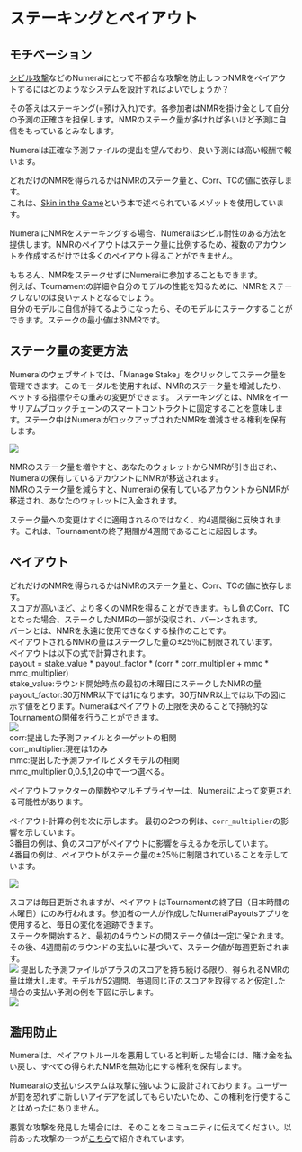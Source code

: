 # ステーキングとペイアウト

## モチベーション

[シビル攻撃](https://en.wikipedia.org/wiki/Sybil_attack)などのNumeraiにとって不都合な攻撃を防止しつつNMRをペイアウトするにはどのようなシステムを設計すればよいでしょうか？<br>

その答えはステーキング(=預け入れ)です。各参加者はNMRを掛け金として自分の予測の正確さを担保します。NMRのステーク量が多ければ多いほど予測に自信をもっているとみなします。<br>

Numeraiは正確な予測ファイルの提出を望んでおり、良い予測には高い報酬で報います。<br>

どれだけのNMRを得られるかはNMRのステーク量と、Corr、TCの値に依存します。<br>
これは、[Skin in the Game](https://www.amazon.com/dp/B075HYVP7C/)という本で述べられているメゾットを使用しています。<br>

NumeraiにNMRをステーキングする場合、Numeraiはシビル耐性のある方法を提供します。NMRのペイアウトはステーク量に比例するため、複数のアカウントを作成するだけでは多くのペイアウト得ることができません。<br>

もちろん、NMRをステークせずにNumeraiに参加することもできます。<br>
例えば、Tournamentの詳細や自分のモデルの性能を知るために、NMRをステークしないのは良いテストとなるでしょう。<br>
自分のモデルに自信が持てるようになったら、そのモデルにステークすることができます。ステークの最小値は3NMRです。<br>

## ステーク量の変更方法

Numeraiのウェブサイトでは、「Manage Stake」をクリックしてステーク量を管理できます。このモーダルを使用すれば、NMRのステーク量を増減したり、ベットする指標やその重みの変更ができます。
ステーキングとは、NMRをイーサリアムブロックチェーンのスマートコントラクトに固定することを意味します。ステーク中はNumeraiがロックアップされたNMRを増減させる権利を保有します。

![](../.gitbook/assets/image%20%2818%29.png)

NMRのステーク量を増やすと、あなたのウォレットからNMRが引き出され、Numeraiの保有しているアカウントにNMRが移送されます。<br>
NMRのステーク量を減らすと、Numeraiの保有しているアカウントからNMRが移送され、あなたのウォレットに入金されます。

ステーク量への変更はすぐに適用されるのではなく、約4週間後に反映されます。これは、Tournamentの終了期間が4週間であることに起因します。

## ペイアウト
どれだけのNMRを得られるかはNMRのステーク量と、Corr、TCの値に依存します。<br>
スコアが高いほど、より多くのNMRを得ることができます。もし負のCorr、TCとなった場合、ステークしたNMRの一部が没収され、バーンされます。<br>
バーンとは、NMRを永遠に使用できなくする操作のことです。<br>
ペイアウトされるNMRの量はステークした量の±25％に制限されています。<br>
ペイアウトは以下の式で計算されます。<br>
payout = stake_value * payout_factor * (corr * corr_multiplier + mmc * mmc_multiplier)<br>
stake_value:ラウンド開始時点の最初の木曜日にステークしたNMRの量<br>
payout_factor:30万NMR以下では1になります。30万NMR以上では以下の図に示す値をとります。Numeraiはペイアウトの上限を決めることで持続的なTournamentの開催を行うことができます。<br>
![](../.gitbook/assets/factor.png)<br>
corr:提出した予測ファイルとターゲットの相関<br>
corr_multiplier:現在は1のみ<br>
mmc:提出した予測ファイルとメタモデルの相関<br>
mmc_multiplier:0,0.5,1,2の中で一つ選べる。<br>

ペイアウトファクターの関数やマルチプライヤーは、Numeraiによって変更される可能性があります。<br>

ペイアウト計算の例を次に示します。
最初の2つの例は、`corr_multiplier`の影響を示しています。<br>
3番目の例は、負のスコアがペイアウトに影響を与えるかを示しています。<br>
4番目の例は、ペイアウトがステーク量の±25％に制限されていることを示しています。<br>

![](../.gitbook/assets/Payout.jpg)<br>

スコアは毎日更新されますが、ペイアウトはTournamentの終了日（日本時間の木曜日）にのみ行われます。参加者の一人が作成したNumeraiPayoutsアプリを使用すると、毎日の変化を追跡できます。<br>
ステークを開始すると、最初の4ラウンドの間ステーク値は一定に保たれます。その後、4週間前のラウンドの支払いに基づいて、ステーク値が毎週更新されます。<br>
![](../.gitbook/assets/payout_week.png)
提出した予測ファイルがプラスのスコアを持ち続ける限り、得られるNMRの量は増大します。モデルが52週間、毎週同じ正のスコアを取得すると仮定した場合の支払い予測の例を下図に示します。<br>
![](../.gitbook/assets/payout_predict.png)

## 濫用防止

Numeraiは、ペイアウトルールを悪用していると判断した場合には、賭け金を払い戻し、すべての得られたNMRを無効化にする権利を保有します。

Numearaiの支払いシステムは攻撃に強いように設計されております。ユーザーが罰を恐れずに新しいアイデアを試してもらいたいため、この権利を行使することはめったにありません。

悪質な攻撃を発見した場合には、そのことをコミュニティに伝えてください。以前あった攻撃の一つが[こちら](https://forum.numer.ai/t/leaderboard-bonus-exploit-uncovered/200/8)で紹介されています。


